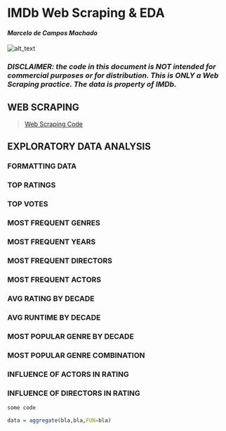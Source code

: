 # IMDb Web Scraping & EDA
#### _*Marcelo de Campos Machado*_

![alt_text](https://play-lh.googleusercontent.com/YS3xo9mlxv2mdxp4kMuUHJ0NuhB56OgcrCjNR0XDJfy4MsWtgdr9VivRPN-jruxUamw)

### _DISCLAIMER: the code in this document is NOT intended for commercial purposes or for distribution. This is ONLY a Web Scraping practice. The data is property of IMDb._

## WEB SCRAPING

> [Web Scraping Code](https://github.com/marcelocmachado/IMDb/blob/main/scrapingCode.md) 


## EXPLORATORY DATA ANALYSIS

### FORMATTING DATA

### TOP RATINGS

### TOP VOTES

### MOST FREQUENT GENRES

### MOST FREQUENT YEARS

### MOST FREQUENT DIRECTORS

### MOST FREQUENT ACTORS

### AVG RATING BY DECADE

### AVG RUNTIME BY DECADE

### MOST POPULAR GENRE BY DECADE

### MOST POPULAR GENRE COMBINATION

### INFLUENCE OF ACTORS IN RATING

### INFLUENCE OF DIRECTORS IN RATING


```r
some code

data = aggregate(bla,bla,FUN=bla)
```
